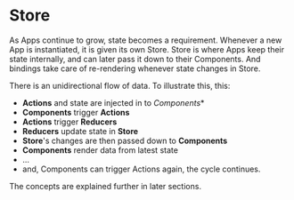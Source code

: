 # Store

As Apps continue to grow, state becomes a requirement. Whenever a new App is instantiated, it is given its own Store. Store is where Apps keep their state internally, and can later pass it down to their Components. And bindings take care of re-rendering whenever state changes in Store.

There is an unidirectional flow of data. To illustrate this, this:

* **Actions** and state are injected in to *Components**
* **Components** trigger **Actions**
* **Actions** trigger **Reducers**
* **Reducers** update state in **Store**
* **Store**'s changes are then passed down to **Components**
* **Components** render data from latest state
* ...
* and, Components can trigger Actions again, the cycle continues.

The concepts are explained further in later sections.
